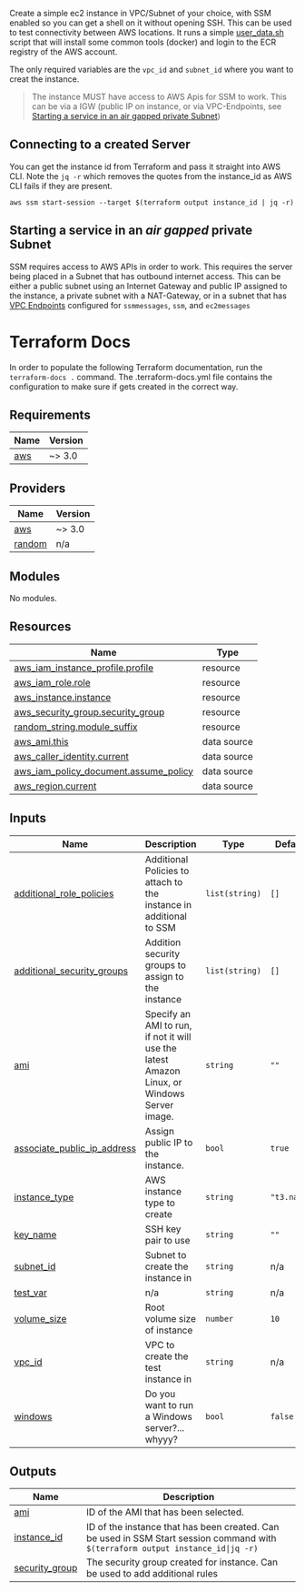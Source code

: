 Create a simple ec2 instance in VPC/Subnet of your choice, with SSM enabled so you can get a shell on it without opening SSH.
This can be used to test connectivity between AWS locations.
It runs a simple [user_data.sh](user_data.sh) script that will install some common tools (docker) and login to the ECR registry of the AWS account.

The only required variables are the `vpc_id` and `subnet_id` where you want to creat the instance.

> The instance MUST have access to AWS Apis for SSM to work. This can be via a IGW (public IP on instance, or via VPC-Endpoints, see [Starting a service in an air gapped private Subnet](#starting-a-service-in-an-air-gapped-private-subnet))
## Connecting to a created Server

You can get the instance id from Terraform and pass it straight into AWS CLI. Note the `jq -r` which removes the quotes from the instance_id as AWS CLI fails if they are present. 

`aws ssm start-session --target $(terraform output instance_id | jq -r)`

## Starting a service in an _air gapped_ private Subnet

SSM requires access to AWS APIs in order to work. This requires the server being placed in a Subnet that has outbound internet access. This can be either a public subnet using an Internet Gateway and public IP assigned to the instance, a private subnet with a NAT-Gateway, or in a subnet that has [VPC Endpoints](https://docs.aws.amazon.com/vpc/latest/privatelink/vpc-endpoints.html) configured for `ssmmessages`, `ssm`, and `ec2messages`

# Terraform Docs

In order to populate the following Terraform documentation, run the `terraform-docs .` command.
The .terraform-docs.yml file contains the configuration to make sure if gets created in the correct way.

<!-- BEGIN_TF_DOCS -->
## Requirements

| Name | Version |
|------|---------|
| <a name="requirement_aws"></a> [aws](#requirement\_aws) | ~> 3.0 |

## Providers

| Name | Version |
|------|---------|
| <a name="provider_aws"></a> [aws](#provider\_aws) | ~> 3.0 |
| <a name="provider_random"></a> [random](#provider\_random) | n/a |

## Modules

No modules.

## Resources

| Name | Type |
|------|------|
| [aws_iam_instance_profile.profile](https://registry.terraform.io/providers/hashicorp/aws/latest/docs/resources/iam_instance_profile) | resource |
| [aws_iam_role.role](https://registry.terraform.io/providers/hashicorp/aws/latest/docs/resources/iam_role) | resource |
| [aws_instance.instance](https://registry.terraform.io/providers/hashicorp/aws/latest/docs/resources/instance) | resource |
| [aws_security_group.security_group](https://registry.terraform.io/providers/hashicorp/aws/latest/docs/resources/security_group) | resource |
| [random_string.module_suffix](https://registry.terraform.io/providers/hashicorp/random/latest/docs/resources/string) | resource |
| [aws_ami.this](https://registry.terraform.io/providers/hashicorp/aws/latest/docs/data-sources/ami) | data source |
| [aws_caller_identity.current](https://registry.terraform.io/providers/hashicorp/aws/latest/docs/data-sources/caller_identity) | data source |
| [aws_iam_policy_document.assume_policy](https://registry.terraform.io/providers/hashicorp/aws/latest/docs/data-sources/iam_policy_document) | data source |
| [aws_region.current](https://registry.terraform.io/providers/hashicorp/aws/latest/docs/data-sources/region) | data source |

## Inputs

| Name | Description | Type | Default | Required |
|------|-------------|------|---------|:--------:|
| <a name="input_additional_role_policies"></a> [additional\_role\_policies](#input\_additional\_role\_policies) | Additional Policies to attach to the instance in additional to SSM | `list(string)` | `[]` | no |
| <a name="input_additional_security_groups"></a> [additional\_security\_groups](#input\_additional\_security\_groups) | Addition security groups to assign to the instance | `list(string)` | `[]` | no |
| <a name="input_ami"></a> [ami](#input\_ami) | Specify an AMI to run, if not it will use the latest Amazon Linux, or Windows Server image. | `string` | `""` | no |
| <a name="input_associate_public_ip_address"></a> [associate\_public\_ip\_address](#input\_associate\_public\_ip\_address) | Assign public IP to the instance. | `bool` | `true` | no |
| <a name="input_instance_type"></a> [instance\_type](#input\_instance\_type) | AWS instance type to create | `string` | `"t3.nano"` | no |
| <a name="input_key_name"></a> [key\_name](#input\_key\_name) | SSH key pair to use | `string` | `""` | no |
| <a name="input_subnet_id"></a> [subnet\_id](#input\_subnet\_id) | Subnet to create the instance in | `string` | n/a | yes |
| <a name="input_test_var"></a> [test\_var](#input\_test\_var) | n/a | `string` | n/a | yes |
| <a name="input_volume_size"></a> [volume\_size](#input\_volume\_size) | Root volume size of instance | `number` | `10` | no |
| <a name="input_vpc_id"></a> [vpc\_id](#input\_vpc\_id) | VPC to create the test instance in | `string` | n/a | yes |
| <a name="input_windows"></a> [windows](#input\_windows) | Do you want to run a Windows server?... whyyy? | `bool` | `false` | no |

## Outputs

| Name | Description |
|------|-------------|
| <a name="output_ami"></a> [ami](#output\_ami) | ID of the AMI that has been selected. |
| <a name="output_instance_id"></a> [instance\_id](#output\_instance\_id) | ID of the instance that has been created. Can be used in SSM Start session command with `$(terraform output instance_id\|jq -r)` |
| <a name="output_security_group"></a> [security\_group](#output\_security\_group) | The security group created for instance. Can be used to add additional rules |
<!-- END_TF_DOCS -->